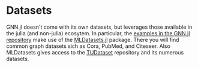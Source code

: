# Datasets

GNN.jl doesn't come with its own datasets, but leverages those available in the julia (and non-julia) ecosytem. In particular, the [examples in the GNN.jl repository](https://github.com/CarloLucibello/GraphNeuralNetworks.jl/tree/master/examples) make use of the [MLDatasets.jl](https://github.com/JuliaML/MLDatasets.jl) package. There you will find common graph datasets sich as Cora, PubMed, and Citeseer.
Also MLDatasets gives access to the [TUDataset](https://chrsmrrs.github.io/datasets/docs/datasets/) repository and its numerous datasets.